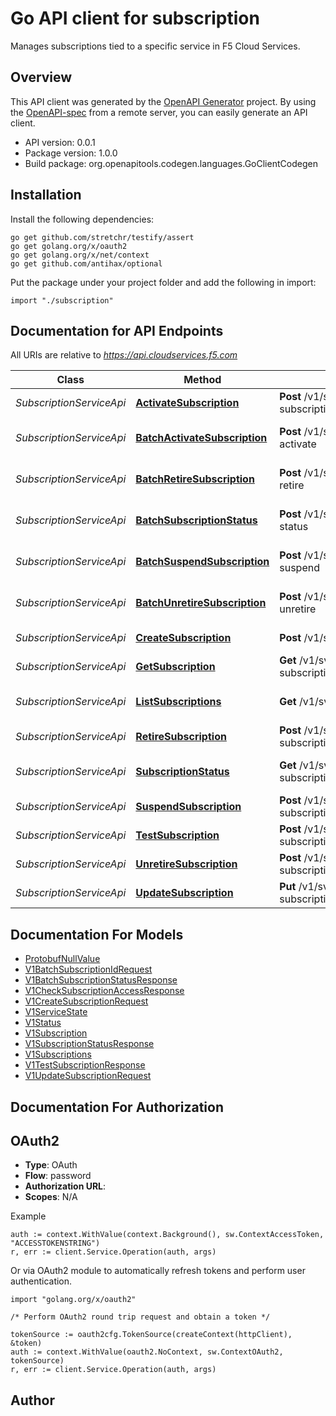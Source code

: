# Go API client for subscription

Manages subscriptions tied to a specific service in F5 Cloud Services.

## Overview
This API client was generated by the [OpenAPI Generator](https://openapi-generator.tech) project.  By using the [OpenAPI-spec](https://www.openapis.org/) from a remote server, you can easily generate an API client.

- API version: 0.0.1
- Package version: 1.0.0
- Build package: org.openapitools.codegen.languages.GoClientCodegen

## Installation

Install the following dependencies:

```shell
go get github.com/stretchr/testify/assert
go get golang.org/x/oauth2
go get golang.org/x/net/context
go get github.com/antihax/optional
```

Put the package under your project folder and add the following in import:

```golang
import "./subscription"
```

## Documentation for API Endpoints

All URIs are relative to *https://api.cloudservices.f5.com*

Class | Method | HTTP request | Description
------------ | ------------- | ------------- | -------------
*SubscriptionServiceApi* | [**ActivateSubscription**](docs/SubscriptionServiceApi.md#activatesubscription) | **Post** /v1/svc-subscription/subscriptions/{subscription_id}/activate | Activate a subscription
*SubscriptionServiceApi* | [**BatchActivateSubscription**](docs/SubscriptionServiceApi.md#batchactivatesubscription) | **Post** /v1/svc-subscription/subscriptions/batch-activate | Activate multiple subscriptions
*SubscriptionServiceApi* | [**BatchRetireSubscription**](docs/SubscriptionServiceApi.md#batchretiresubscription) | **Post** /v1/svc-subscription/subscriptions/batch-retire | Retire multiple subscriptions
*SubscriptionServiceApi* | [**BatchSubscriptionStatus**](docs/SubscriptionServiceApi.md#batchsubscriptionstatus) | **Post** /v1/svc-subscription/subscriptions/batch-status | Get the status of multiple subscriptions
*SubscriptionServiceApi* | [**BatchSuspendSubscription**](docs/SubscriptionServiceApi.md#batchsuspendsubscription) | **Post** /v1/svc-subscription/subscriptions/batch-suspend | Suspend multiple subscriptions
*SubscriptionServiceApi* | [**BatchUnretireSubscription**](docs/SubscriptionServiceApi.md#batchunretiresubscription) | **Post** /v1/svc-subscription/subscriptions/batch-unretire | Un-retire multiple subscriptions
*SubscriptionServiceApi* | [**CreateSubscription**](docs/SubscriptionServiceApi.md#createsubscription) | **Post** /v1/svc-subscription/subscriptions | Create a subscription
*SubscriptionServiceApi* | [**GetSubscription**](docs/SubscriptionServiceApi.md#getsubscription) | **Get** /v1/svc-subscription/subscriptions/{subscription_id} | Get a subscription
*SubscriptionServiceApi* | [**ListSubscriptions**](docs/SubscriptionServiceApi.md#listsubscriptions) | **Get** /v1/svc-subscription/subscriptions | List subscriptions in an account
*SubscriptionServiceApi* | [**RetireSubscription**](docs/SubscriptionServiceApi.md#retiresubscription) | **Post** /v1/svc-subscription/subscriptions/{subscription_id}/retire | Retire a subscription
*SubscriptionServiceApi* | [**SubscriptionStatus**](docs/SubscriptionServiceApi.md#subscriptionstatus) | **Get** /v1/svc-subscription/subscriptions/{subscription_id}/status | Get a subscription&#39;s status
*SubscriptionServiceApi* | [**SuspendSubscription**](docs/SubscriptionServiceApi.md#suspendsubscription) | **Post** /v1/svc-subscription/subscriptions/{subscription_id}/suspend | Suspend a subscription
*SubscriptionServiceApi* | [**TestSubscription**](docs/SubscriptionServiceApi.md#testsubscription) | **Post** /v1/svc-subscription/subscriptions/{subscription_id}/test | Test a subscription
*SubscriptionServiceApi* | [**UnretireSubscription**](docs/SubscriptionServiceApi.md#unretiresubscription) | **Post** /v1/svc-subscription/subscriptions/{subscription_id}/unretire | Un-retire a subscription
*SubscriptionServiceApi* | [**UpdateSubscription**](docs/SubscriptionServiceApi.md#updatesubscription) | **Put** /v1/svc-subscription/subscriptions/{subscription_id} | Update a subscription


## Documentation For Models

 - [ProtobufNullValue](docs/ProtobufNullValue.md)
 - [V1BatchSubscriptionIdRequest](docs/V1BatchSubscriptionIdRequest.md)
 - [V1BatchSubscriptionStatusResponse](docs/V1BatchSubscriptionStatusResponse.md)
 - [V1CheckSubscriptionAccessResponse](docs/V1CheckSubscriptionAccessResponse.md)
 - [V1CreateSubscriptionRequest](docs/V1CreateSubscriptionRequest.md)
 - [V1ServiceState](docs/V1ServiceState.md)
 - [V1Status](docs/V1Status.md)
 - [V1Subscription](docs/V1Subscription.md)
 - [V1SubscriptionStatusResponse](docs/V1SubscriptionStatusResponse.md)
 - [V1Subscriptions](docs/V1Subscriptions.md)
 - [V1TestSubscriptionResponse](docs/V1TestSubscriptionResponse.md)
 - [V1UpdateSubscriptionRequest](docs/V1UpdateSubscriptionRequest.md)


## Documentation For Authorization



## OAuth2


- **Type**: OAuth
- **Flow**: password
- **Authorization URL**: 
- **Scopes**: N/A

Example

```golang
auth := context.WithValue(context.Background(), sw.ContextAccessToken, "ACCESSTOKENSTRING")
r, err := client.Service.Operation(auth, args)
```

Or via OAuth2 module to automatically refresh tokens and perform user authentication.

```golang
import "golang.org/x/oauth2"

/* Perform OAuth2 round trip request and obtain a token */

tokenSource := oauth2cfg.TokenSource(createContext(httpClient), &token)
auth := context.WithValue(oauth2.NoContext, sw.ContextOAuth2, tokenSource)
r, err := client.Service.Operation(auth, args)
```



## Author



